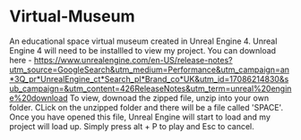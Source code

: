 # Virtual-Museum
An educational space virtual museum created in Unreal Engine 4.
Unreal Engine 4 will need to be installled to view my project. You can download here - https://www.unrealengine.com/en-US/release-notes?utm_source=GoogleSearch&utm_medium=Performance&utm_campaign=an*3Q_pr*UnrealEngine_ct*Search_pl*Brand_co*UK&utm_id=17086214830&sub_campaign=&utm_content=426ReleaseNotes&utm_term=unreal%20engine%20download
To view, downoad the zipped file, unzip into your own folder. CLick on the unzipped folder and there will be a file called 'SPACE'. Once you have opened this file, Unreal Engine will start to load and my project will load up. Simply press alt + P to play and Esc to cancel.
